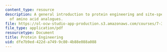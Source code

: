 ```yaml
---
content_type: resource
description: A general introduction to protein engineering and site-specific incorporation
  of amino acid analogues.
file: https://ol-ocw-studio-app-production.s3.amazonaws.com/courses/7-344-antibiotics-toxins-and-protein-engineering-spring-2007/dfe7b9ed422da7499c804b88e088a088_protein_engineer.pdf
file_type: application/pdf
resourcetype: Document
title: Protein Engineering
uid: dfe7b9ed-422d-a749-9c80-4b88e088a088
---
```

